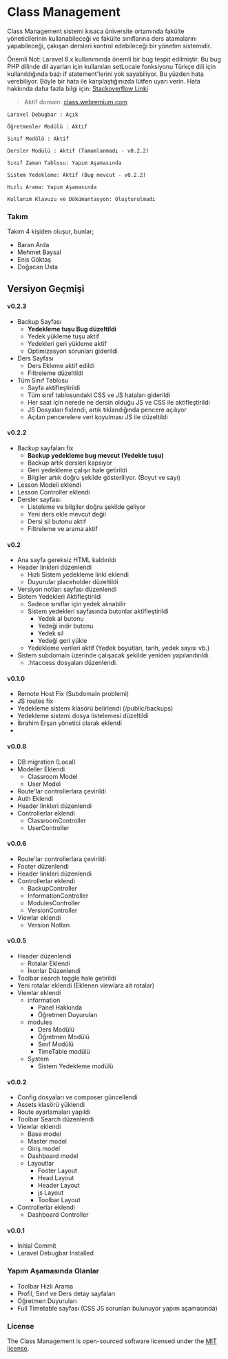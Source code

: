 # Class Management

Class Management sistemi kısaca üniversite ortamında fakülte yöneticilerinin kullanabileceği ve fakülte sınıflarına ders
atamalarını yapabileceği, çakışan dersleri kontrol edebileceği bir yönetim sistemidir.


Önemli Not: Laravel 8.x kullanımında önemli bir bug tespit edilmiştir. Bu bug PHP dilinde dil ayarları için kullanılan setLocale fonksiyonu Türkçe dili için kullanıldığında bazı if statement'lerini yok sayabiliyor. Bu yüzden hata verebiliyor. Böyle bir hata ile karşılaştığınızda lütfen uyarı verin. Hata hakkında daha fazla bilgi için: [Stackoverflow Linki](https://stackoverflow.com/questions/43589501/if-statements-not-working-correctly-on-laravel-blade)

> Aktif domain: [class.webremium.com]()

`Laravel Debugbar : Açık`

`Öğretmenler Modülü : Aktif`

`Sınıf Modülü : Aktif`

`Dersler Modülü : Aktif (Tamamlanmadı - v0.2.2)`

`Sınıf Zaman Tablosu: Yapım Aşamasında`

`Sistem Yedekleme: Aktif (Bug mevcut - v0.2.2)`

`Hızlı Arama: Yapım Aşamasında`

`Kullanım Klavuzu ve Dökümantasyon: Oluşturulmadı`

### Takım

Takım 4 kişiden oluşur, bunlar;

* Baran Arda
* Mehmet Baysal
* Enis Göktaş
* Doğacan Usta

## Versiyon Geçmişi

#### v0.2.3
* Backup Sayfası
  * **Yedekleme tuşu Bug düzeltildi**
  * Yedek yükleme tuşu aktif
  * Yedekleri geri yükleme aktif
  * Optimizasyon sorunları giderildi
* Ders Sayfası
  * Ders Ekleme aktif edildi
  * Filtreleme düzeltildi
* Tüm Sınıf Tablosu
  * Sayfa aktifleştirildi
  * Tüm sınıf tablosundaki CSS ve JS hataları giderildi
  * Her saat için nerede ne dersin olduğu JS ve CSS ile aktifleştirildi
  * JS Dosyaları fixlendi, artık tıklandığında pencere açılıyor
  * Açılan pencerelere veri koyulması JS ile düzeltildi


#### v0.2.2

* Backup sayfaları fix
  * **Backup yedekleme bug mevcut (Yedekle tuşu)**
  * Backup artık dersleri kapsıyor
  * Geri yedekleme çalışır hale getirildi
  * Bilgiler artık doğru şekilde gösteriliyor. (Boyut ve sayı)
* Lesson Modeli eklendi
* Lesson Controller eklendi
* Dersler sayfası:
  * Listeleme ve bilgiler doğru şekilde geliyor
  * Yeni ders ekle mevcut değil
  * Dersi sil butonu aktif
  * Filtreleme ve arama aktif

#### v0.2
* Ana sayfa gereksiz HTML kaldırıldı
* Header linkleri düzenlendi 
  * Hızlı Sistem yedekleme linki eklendi
  * Duyurular placeholder düzeltildi
* Versiyon notları sayfası düzenlendi
* Sistem Yedekleri Aktifleştirildi
  * Sadece sınıflar için yedek alınabilir
  * Sistem yedekleri sayfasında butonlar aktifleştirildi
    * Yedek al butonu
    * Yedeği indir butonu
    * Yedek sil
    * Yedeği geri yükle
  * Yedekleme verileri aktif (Yedek boyutları, tarih, yedek sayısı vb.)
* Sistem subdomain üzerinde çalışacak şekilde yeniden yapılandırıldı.
  * .htaccess dosyaları düzenlendi.

#### v0.1.0
* Remote Host Fix (Subdomain problemi)
* JS routes fix
* Yedekleme sistemi klasörü belirlendi (/public/backups)
* Yedekleme sistemi dosya listelemesi düzeltildi
* İbrahim Erşan yönetici olarak eklendi
* 


#### v0.0.8

* DB migration (Local)
* Modeller Eklendi
  * Classroom Model
  * User Model
* Route'lar controllerlara çevirildi
* Auth Eklendi
* Header linkleri düzenlendi
* Controllerlar eklendi
  * ClassroomController
  * UserController

 
#### v0.0.6

* Route'lar controllerlara çevirildi
* Footer düzenlendi
* Header linkleri düzenlendi
* Controllerlar eklendi
  * BackupController
  * InformationController
  * ModulesController
  * VersionController
* Viewlar eklendi
  * Version Notları

#### v0.0.5

* Header düzenlendi
  * Rotalar Eklendi
  * İkonlar Düzenlendi
* Toolbar search toggle hale getirildi
* Yeni rotalar eklendi (Eklenen viewlara ait rotalar)
* Viewlar eklendi
  * information
    * Panel Hakkında
    * Öğretmen Duyuruları
  * modules
    * Ders Modülü
    * Öğretmen Modülü
    * Sınıf Modülü
    * TimeTable modülü
  * System
    * Sistem Yedekleme modülü

#### v0.0.2
* Config dosyaları ve composer güncellendi
* Assets klasörü yüklendi
* Route ayarlamaları yapıldı
* Toolbar Search düzenlendi
* Viewlar eklendi
  * Base model
  * Master model
  * Giriş model
  * Dashboard model
  * Layoutlar 
    * Footer Layout
    * Head Layout
    * Header Layout
    * js Layout
    * Toolbar Layout
* Controllerlar eklendi
  * Dashboard Controller


#### v0.0.1

* Initial Commit
* Laravel Debugbar Installed

### Yapım Aşamasında Olanlar

- Toolbar Hızlı Arama
- Profil, Sınıf ve Ders detay sayfaları
- Öğretmen Duyuruları
- Full Timetable sayfası (CSS JS sorunları bulunuyor yapım aşamasında)

### License

The Class Management is open-sourced software licensed under the [MIT license](https://opensource.org/licenses/MIT).
